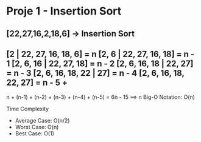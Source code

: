 # Proje 1 - Insertion Sort


## [22,27,16,2,18,6] -> Insertion Sort

[2 | 22, 27, 16, 18, 6] = n 
[2, 6 | 22, 27, 16, 18] = n - 1
[2, 6, 16 | 22, 27, 18] = n - 2
[2, 6, 16, 18 | 22, 27] = n - 3
[2, 6, 16, 18, 22 | 27] = n - 4
[2, 6, 16, 18, 22, 27] = n - 5
                                      +
----------------------------------------
n + (n-1) + (n-2) + (n-3) + (n-4) + (n-5) = 6n - 15 ==> n
Big-O Notation: O(n)

Time Complexity
- Average Case: O(n/2)
- Worst Case: O(n)
- Best Case: O(1)


